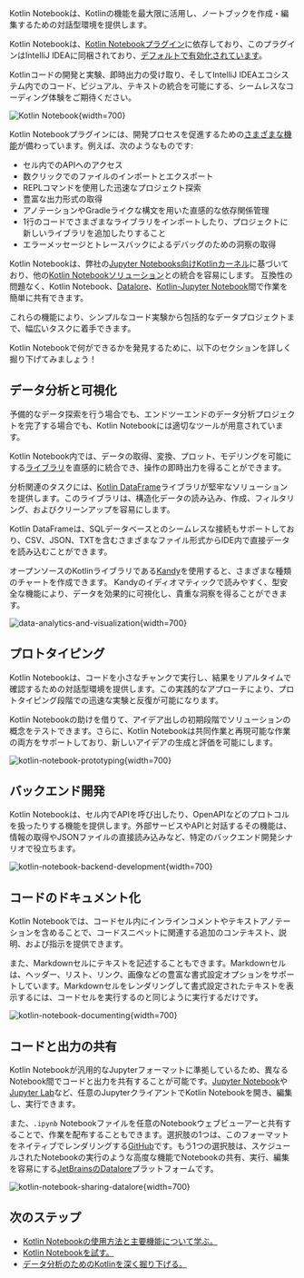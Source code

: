 [//]: # (title: Kotlin Notebook)

Kotlin Notebookは、Kotlinの機能を最大限に活用し、ノートブックを作成・編集するための対話型環境を提供します。

Kotlin Notebookは、[Kotlin Notebookプラグイン](https://plugins.jetbrains.com/plugin/16340-kotlin-notebook)に依存しており、このプラグインはIntelliJ IDEAに同梱されており、[デフォルトで有効化されています](kotlin-notebook-set-up-env.md)。

Kotlinコードの開発と実験、即時出力の受け取り、そしてIntelliJ IDEAエコシステム内でのコード、ビジュアル、テキストの統合を可能にする、シームレスなコーディング体験をご期待ください。

![Kotlin Notebook](data-analysis-notebook.gif){width=700}

Kotlin Notebookプラグインには、開発プロセスを促進するための[さまざまな機能](https://www.jetbrains.com/help/idea/kotlin-notebook.html)が備わっています。例えば、次のようなものです: 

* セル内でのAPIへのアクセス
* 数クリックでのファイルのインポートとエクスポート
* REPLコマンドを使用した迅速なプロジェクト探索
* 豊富な出力形式の取得
* アノテーションやGradleライクな構文を用いた直感的な依存関係管理
* 1行のコードでさまざまなライブラリをインポートしたり、プロジェクトに新しいライブラリを追加したりすること
* エラーメッセージとトレースバックによるデバッグのための洞察の取得

Kotlin Notebookは、弊社の[Jupyter Notebooks向けKotlinカーネル](https://github.com/Kotlin/kotlin-jupyter?tab=readme-ov-file#kotlin-kernel-for-ipythonjupyter)に基づいており、他の[Kotlin Notebookソリューション](data-analysis-overview.md#notebooks)との統合を容易にします。
互換性の問題なく、Kotlin Notebook、[Datalore](https://datalore.jetbrains.com/)、[Kotlin-Jupyter Notebook](https://github.com/Kotlin/kotlin-jupyter)間で作業を簡単に共有できます。

これらの機能により、シンプルなコード実験から包括的なデータプロジェクトまで、幅広いタスクに着手できます。 

Kotlin Notebookで何ができるかを発見するために、以下のセクションを詳しく掘り下げてみましょう！

## データ分析と可視化

予備的なデータ探索を行う場合でも、エンドツーエンドのデータ分析プロジェクトを完了する場合でも、Kotlin Notebookには適切なツールが用意されています。

Kotlin Notebook内では、データの取得、変換、プロット、モデリングを可能にする[ライブラリ](data-analysis-libraries.md)を直感的に統合でき、操作の即時出力を得ることができます。

分析関連のタスクには、[Kotlin DataFrame](https://kotlin.github.io/dataframe/overview.html)ライブラリが堅牢なソリューションを提供します。このライブラリは、構造化データの読み込み、作成、フィルタリング、およびクリーンアップを容易にします。

Kotlin DataFrameは、SQLデータベースとのシームレスな接続もサポートしており、CSV、JSON、TXTを含むさまざまなファイル形式からIDE内で直接データを読み込むことができます。

オープンソースのKotlinライブラリである[Kandy](https://kotlin.github.io/kandy/welcome.html)を使用すると、さまざまな種類のチャートを作成できます。
Kandyのイディオマティックで読みやすく、型安全な機能により、データを効果的に可視化し、貴重な洞察を得ることができます。

![data-analytics-and-visualization](data-analysis-kandy-example.png){width=700}

## プロトタイピング

Kotlin Notebookは、コードを小さなチャンクで実行し、結果をリアルタイムで確認するための対話型環境を提供します。この実践的なアプローチにより、プロトタイピング段階での迅速な実験と反復が可能になります。

Kotlin Notebookの助けを借りて、アイデア出しの初期段階でソリューションの概念をテストできます。さらに、Kotlin Notebookは共同作業と再現可能な作業の両方をサポートしており、新しいアイデアの生成と評価を可能にします。

![kotlin-notebook-prototyping](kotlin-notebook-prototyping.png){width=700}

## バックエンド開発

Kotlin Notebookは、セル内でAPIを呼び出したり、OpenAPIなどのプロトコルを扱ったりする機能を提供します。外部サービスやAPIと対話するその機能は、情報の取得やJSONファイルの直接読み込みなど、特定のバックエンド開発シナリオで役立ちます。

![kotlin-notebook-backend-development](kotlin-notebook-backend-development.png){width=700}

## コードのドキュメント化

Kotlin Notebookでは、コードセル内にインラインコメントやテキストアノテーションを含めることで、コードスニペットに関連する追加のコンテキスト、説明、および指示を提供できます。

また、Markdownセルにテキストを記述することもできます。Markdownセルは、ヘッダー、リスト、リンク、画像などの豊富な書式設定オプションをサポートしています。Markdownセルをレンダリングして書式設定されたテキストを表示するには、コードセルを実行するのと同じように実行するだけです。

![kotlin-notebook-documenting](kotlin-notebook-documentation.png){width=700}

## コードと出力の共有

Kotlin Notebookが汎用的なJupyterフォーマットに準拠しているため、異なるNotebook間でコードと出力を共有することが可能です。[Jupyter Notebook](https://jupyter.org/)や[Jupyter Lab](https://jupyterlab.readthedocs.io/en/latest/)など、任意のJupyterクライアントでKotlin Notebookを開き、編集し、実行できます。

また、`.ipynb` Notebookファイルを任意のNotebookウェブビューアーと共有することで、作業を配布することもできます。選択肢の1つは、このフォーマットをネイティブでレンダリングする[GitHub](https://github.com/)です。もう1つの選択肢は、スケジュールされたNotebookの実行のような高度な機能でNotebookの共有、実行、編集を容易にする[JetBrainsのDatalore](https://datalore.jetbrains.com/)プラットフォームです。

![kotlin-notebook-sharing-datalore](kotlin-notebook-sharing-datalore.png){width=700}

## 次のステップ

* [Kotlin Notebookの使用方法と主要機能について学ぶ。](https://www.jetbrains.com/help/idea/kotlin-notebook.html)
* [Kotlin Notebookを試す。](get-started-with-kotlin-notebooks.md)
* [データ分析のためのKotlinを深く掘り下げる。](data-analysis-overview.md)